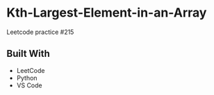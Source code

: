 # Kth-Largest-Element-in-an-Array
Leetcode practice #215

## Built With
- LeetCode
- Python
- VS Code
